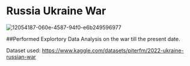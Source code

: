 # Russia Ukraine War

![12054187-060e-4587-94f0-e6b249596977](https://user-images.githubusercontent.com/88052597/160230245-2339c4de-bfa8-496f-b407-897a3010c4b7.jpg)

##Performed Explortory Data Analysis on the war till the present date.

Dataset used: https://www.kaggle.com/datasets/piterfm/2022-ukraine-russian-war
